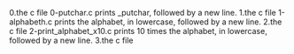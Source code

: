 0.the c file 0-putchar.c prints _putchar, followed by a new line.
1.the c file 1-alphabeth.c prints the alphabet, in lowercase, followed by a new line.
2.the c file 2-print_alphabet_x10.c prints 10 times the alphabet, in lowercase, followed by a new line.
3.the c file
